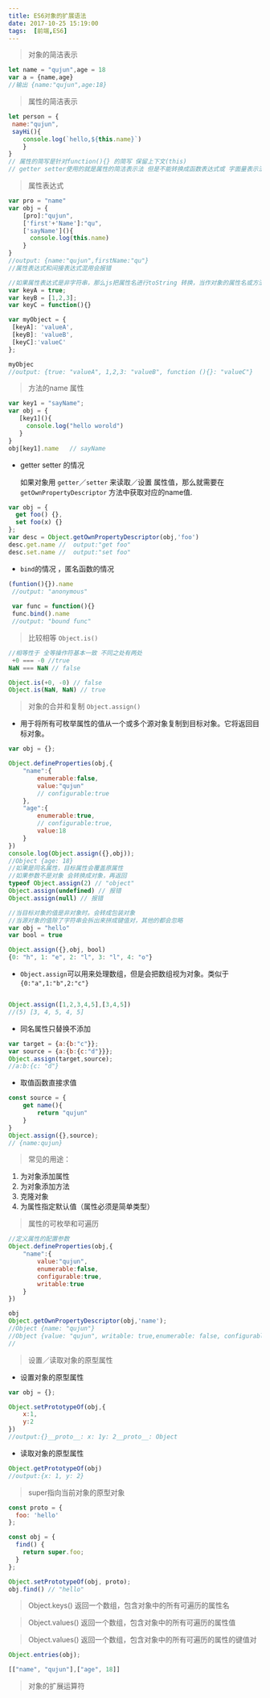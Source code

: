 ```yaml
---
title: ES6对象的扩展语法
date: 2017-10-25 15:19:00
tags:  [前端,ES6]
---
```




>对象的简洁表示

```javascript
let name = "qujun",age = 18
var a = {name,age}
//输出 {name:"qujun",age:18}
```

>属性的简洁表示

```javascript
let person = {
 name:"qujun",
 sayHi(){
 	console.log(`hello,${this.name}`)
 	}
}
// 属性的简写是针对function(){} 的简写 保留上下文(this)
// getter setter使用的就是属性的简洁表示法 但是不能转换成函数表达式或 字面量表示法
```

>属性表达式

```javascript
var pro = "name"
var obj = {
	[pro]:"qujun",
	['first'+'Name']:"qu",
	['sayName'](){
	  console.log(this.name)
	}
}
//output: {name:"qujun",firstName:"qu"}
//属性表达式和间接表达式混用会报错
```
```javascript
//如果属性表达式是非字符串，那么js把属性名进行toString 转换，当作对象的属性名或方法名
var keyA = true;
var keyB = [1,2,3];
var keyC = function(){}

var myObject = {
 [keyA]: 'valueA',
 [keyB]: 'valueB',
 [keyC]:'valueC'
};

myObjec
//output: {true: "valueA", 1,2,3: "valueB", function (){}: "valueC"}
```

<!-- more -->
>方法的name 属性

```javascript
var key1 = "sayName";
var obj = {
   [key1](){
     console.log("hello worold")
   }
}
obj[key1].name   // sayName

```
- getter setter 的情况

	如果对象用 `getter`／`setter` 来读取／设置 属性值，那么就需要在	`getOwnPropertyDescriptor` 方法中获取对应的name值.

```javascript
var obj = {
  get foo() {},
  set foo(x) {}
};
var desc = Object.getOwnPropertyDescriptor(obj,'foo')
desc.get.name //  output:"get foo"
desc.set.name //  output:"set foo"

```
- `bind`的情况	，匿名函数的情况

```javascript
(funtion(){}).name 
 //output: "anonymous"
 
 var func = function(){}
 func.bind().name 
 //output: "bound func"
```
>比较相等 `Object.is()`

```javascript
//相等性于 全等操作符基本一致 不同之处有两处
 +0 === -0 //true
NaN === NaN // false

Object.is(+0, -0) // false
Object.is(NaN, NaN) // true

```

>对象的合并和复制 `Object.assign()`
 
- 用于将所有可枚举属性的值从一个或多个源对象复制到目标对象。它将返回目标对象。

```javascript
var obj = {};

Object.defineProperties(obj,{
    "name":{
        enumerable:false,
        value:"qujun"
        // configurable:true
    },
    "age":{
        enumerable:true,
        // configurable:true,
        value:18
    }
})
console.log(Object.assign({},obj));
//Object {age: 18}
//如果是同名属性，目标属性会覆盖原属性
//如果参数不是对象 会转换成对象，再返回
typeof Object.assign(2) // "object"
Object.assign(undefined) // 报错
Object.assign(null) // 报错

//当目标对象的值是非对象时。会转成包装对象
//当源对象的值除了字符串会拆出来拼成键值对，其他的都会忽略
var obj = "hello"
var bool = true

Object.assign({},obj, bool)
{0: "h", 1: "e", 2: "l", 3: "l", 4: "o"}
```
 - `Object.assign`可以用来处理数组，但是会把数组视为对象。类似于`{0:"a",1:"b",2:"c"}`

```js

Object.assign([1,2,3,4,5],[3,4,5])
//(5) [3, 4, 5, 4, 5]

```
- 同名属性只替换不添加

```js
var target = {a:{b:"c"}};
var source = {a:{b:{c:"d"}}};
Object.assign(target,source);
//a:b:{c: "d"}
```

- 取值函数直接求值

```js
const source = {
    get name(){
        return "qujun"
    }
}
Object.assign({},source);
// {name:qujun}
```

>常见的用途：

1. 为对象添加属性
2. 为对象添加方法
3. 克隆对象
4. 为属性指定默认值（属性必须是简单类型）

>属性的可枚举和可遍历

```js
//定义属性的配置参数
Object.defineProperties(obj,{
    "name":{
        value:"qujun",
        enumerable:false,
        configurable:true,
        writable:true
    }
})

obj
Object.getOwnPropertyDescriptor(obj,'name');
//Object {name: "qujun"}
//Object {value: "qujun", writable: true,enumerable: false, configurable: true}
//
```

> 设置／读取对象的原型属性

- 设置对象的原型属性

```javascript
var obj = {};

Object.setPrototypeOf(obj,{
    x:1,
    y:2
})
//output:{}__proto__: x: 1y: 2__proto__: Object
```
- 读取对象的原型属性

```javascript
Object.getPrototypeOf(obj)
//output:{x: 1, y: 2}
```
> super指向当前对象的原型对象

```javascript
const proto = {
  foo: 'hello'
};

const obj = {
  find() {
    return super.foo;
  }
};

Object.setPrototypeOf(obj, proto);
obj.find() // "hello"
```
>Object.keys() 返回一个数组，包含对象中的所有可遍历的属性名

>Object.values() 返回一个数组，包含对象中的所有可遍历的属性值

>Object.values() 返回一个数组，包含对象中的所有可遍历的属性的键值对

```javascript
Object.entries(obj);

[["name", "qujun"],["age", 18]]
```
>对象的扩展运算符



